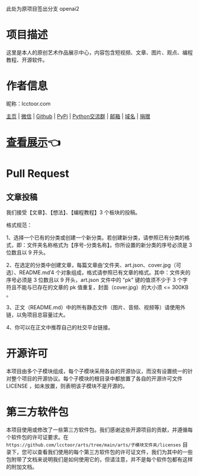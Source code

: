 此处为原项目签出分支 openai2

# 项目描述

这里是本人的原创艺术作品展示中心，内容包含短视频、文章、图片、观点、编程教程、开源软件。

# 作者信息

昵称：lcctoor.com

[主页](https://lcctoor.github.io/arts/) \| [微信](https://lcctoor.github.io/arts/arts/static/static-files/WeChatQRC.jpg) \| [Github](https://github.com/lcctoor) \| [PyPi](https://pypi.org/user/lcctoor) \| [Python交流群](https://lcctoor.github.io/arts/arts/static/static-files/PythonWeChatGroupQRC.jpg) \| [邮箱](mailto:lcctoor@outlook.com) \| [域名](http://lcctoor.com) \| [捐赠](https://lcctoor.github.io/arts/arts/static/static-files/DonationQRC-0rmb.jpg)

# [查看展示](https://lcctoor.github.io/arts/)👈

# Pull Request

## 文章投稿

我们接受【文章】、【想法】、【编程教程】3 个板块的投稿。

格式规范：

1、选择一个已有的分类或创建一个新分类。若创建新分类，请参照已有分类的格式，即：文件夹名称格式为【序号-分类名称】。你所设置的新分类的序号必须是 3 位数且以 9 开头。

2、在选定的分类中创建文章，每篇文章由‘文件夹、art.json、cover.jpg（可选）、README.md’4 个对象组成，格式请参照已有文章的格式。其中：文件夹的序号必须是 3 位数且以 9 开头，art.json 文件中的 "pk" 键的值须不少于 3 个字符且不能与已存在的文章的 pk 值重复，封面（cover.jpg）的大小须 <= 300KB 。

3、正文（README.md）中的所有静态文件（图片、音频、视频等）请使用外链，以免项目总容量过大。

4、你可以在正文中推荐自己的社交平台链接。

# 开源许可

本项目由多个子模块组成，每个子模块采用各自的开源协议，而没有设置统一的针对整个项目的开源协议。每个子模块的根目录中都放置了各自的开源许可文件 LICENSE ，如未放置，则表明该子模块不是开源的。

# 第三方软件包

本项目使用或修改了一些第三方软件包。我们感谢这些开源项目的贡献，并遵循每个软件包的许可证要求。在 `https://github.com/lcctoor/arts/tree/main/arts/子模块文件夹/licenses` 目录下，您可以查看我们使用的每个第三方软件包的许可证文件，我们为其中的一些包附带了文档来说明我们是如何使用它的，但请注意，并不是每个软件包都有这样的附加文档。
